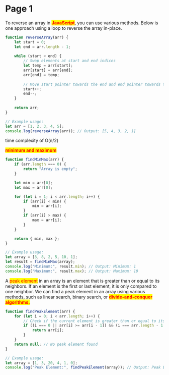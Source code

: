 # Page 1

To reverse an array in <mark style="color:red;">**JavaScript**</mark>, you can use various methods. Below is one approach using a loop to reverse the array in-place.



```javascript
function reverseArray(arr) {
    let start = 0;
    let end = arr.length - 1;
    
    while (start < end) {
        // Swap elements at start and end indices
        let temp = arr[start];
        arr[start] = arr[end];
        arr[end] = temp;
        
        // Move start pointer towards the end and end pointer towards the start
        start++;
        end--;
    }
    
    return arr;
}

// Example usage:
let arr = [1, 2, 3, 4, 5];
console.log(reverseArray(arr)); // Output: [5, 4, 3, 2, 1]

```

time complexity of O(n/2)

<mark style="color:red;">**minimum and maximum**</mark>



```javascript
function findMinMax(arr) {
    if (arr.length === 0) {
        return "Array is empty";
    }

    let min = arr[0];
    let max = arr[0];

    for (let i = 1; i < arr.length; i++) {
        if (arr[i] < min) {
            min = arr[i];
        }
        if (arr[i] > max) {
            max = arr[i];
        }
    }

    return { min, max };
}

// Example usage:
let array = [3, 8, 2, 5, 10, 1];
let result = findMinMax(array);
console.log("Minimum:", result.min); // Output: Minimum: 1
console.log("Maximum:", result.max); // Output: Maximum: 10
```

A <mark style="color:red;">peak element</mark> in an array is an element that is greater than or equal to its neighbors. If an element is the first or last element, it is only compared to one neighbor. We can find a peak element in an array using various methods, such as linear search, binary search, or <mark style="color:red;">**divide-and-conquer algorithms.**</mark>



```javascript
function findPeakElement(arr) {
    for (let i = 0; i < arr.length; i++) {
        // Check if the current element is greater than or equal to its neighbors
        if ((i === 0 || arr[i] >= arr[i - 1]) && (i === arr.length - 1 || arr[i] >= arr[i + 1])) {
            return arr[i];
        }
    }
    return null; // No peak element found
}

// Example usage:
let array = [1, 3, 20, 4, 1, 0];
console.log("Peak Element:", findPeakElement(array)); // Output: Peak Element: 20

```
